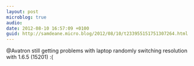 ```yaml
---
layout: post
microblog: true
audio: 
date: 2012-08-10 16:57:09 +0100
guid: http://samdeane.micro.blog/2012/08/10/t233955151751307264.html
---
```

@Avatron still getting problems with laptop randomly switching resolution with 1.6.5 (15201) :(
